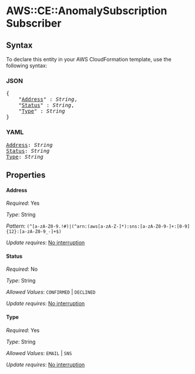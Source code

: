 # AWS::CE::AnomalySubscription Subscriber

## Syntax

To declare this entity in your AWS CloudFormation template, use the following syntax:

### JSON

<pre>
{
    "<a href="#address" title="Address">Address</a>" : <i>String</i>,
    "<a href="#status" title="Status">Status</a>" : <i>String</i>,
    "<a href="#type" title="Type">Type</a>" : <i>String</i>
}
</pre>

### YAML

<pre>
<a href="#address" title="Address">Address</a>: <i>String</i>
<a href="#status" title="Status">Status</a>: <i>String</i>
<a href="#type" title="Type">Type</a>: <i>String</i>
</pre>

## Properties

#### Address

_Required_: Yes

_Type_: String

_Pattern_: <code>(^[a-zA-Z0-9.!#$%&'*+=?^_‘{|}~-]+@[a-zA-Z0-9_-]+(\.[a-zA-Z0-9_-]+)+$)|(^arn:(aws[a-zA-Z-]*):sns:[a-zA-Z0-9-]+:[0-9]{12}:[a-zA-Z0-9_-]+$)</code>

_Update requires_: [No interruption](https://docs.aws.amazon.com/AWSCloudFormation/latest/UserGuide/using-cfn-updating-stacks-update-behaviors.html#update-no-interrupt)

#### Status

_Required_: No

_Type_: String

_Allowed Values_: <code>CONFIRMED</code> | <code>DECLINED</code>

_Update requires_: [No interruption](https://docs.aws.amazon.com/AWSCloudFormation/latest/UserGuide/using-cfn-updating-stacks-update-behaviors.html#update-no-interrupt)

#### Type

_Required_: Yes

_Type_: String

_Allowed Values_: <code>EMAIL</code> | <code>SNS</code>

_Update requires_: [No interruption](https://docs.aws.amazon.com/AWSCloudFormation/latest/UserGuide/using-cfn-updating-stacks-update-behaviors.html#update-no-interrupt)

